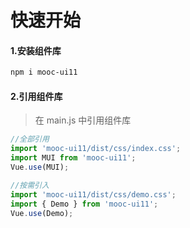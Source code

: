 # 快速开始

#### 1.安装组件库
```bash
npm i mooc-ui11
```

#### 2.引用组件库
>在 main.js 中引用组件库

```javascript
//全部引用
import 'mooc-ui11/dist/css/index.css';
import MUI from 'mooc-ui11';
Vue.use(MUI);

//按需引入
import 'mooc-ui11/dist/css/demo.css';
import { Demo } from 'mooc-ui11';
Vue.use(Demo);
```
